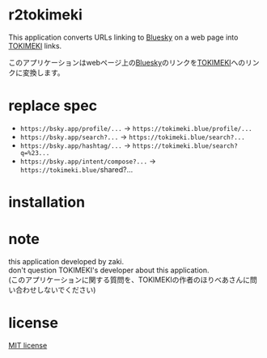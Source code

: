# r2tokimeki

This application converts URLs linking to [Bluesky](https://bsky.app) on a web page into [TOKIMEKI](https://tokimeki.blue) links.

このアプリケーションはwebページ上の[Bluesky](https://bsky.app)のリンクを[TOKIMEKI](https://tokimeki.blue)へのリンクに変換します。

# replace spec

- `https://bsky.app/profile/...` -> `https://tokimeki.blue/profile/...`
- `https://bsky.app/search?...` -> `https://tokimeki.blue/search?...`
- `https://bsky.app/hashtag/...` -> `https://tokimeki.blue/search?q=%23...`
- `https://bsky.app/intent/compose?...` -> `https://tokimeki.blue/`shared?...

# installation

# note

this application developed by zaki.  
don't question TOKIMEKI's developer about this application.  
(このアプリケーションに関する質問を、TOKIMEKIの作者のほりべあさんに問い合わせしないでください)

# license

[MIT license](https://en.wikipedia.org/wiki/MIT_License)

